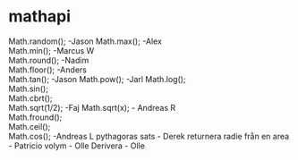 # mathapi


Math.random(); -Jason
Math.max(); -Alex  
Math.min(); -Marcus W    
Math.round(); -Nadim  
Math.floor(); -Anders  
Math.tan();  -Jason
Math.pow(); -Jarl 
Math.log();  
Math.sin();  
Math.cbrt();  
Math.sqrt(1/2);  -Faj
Math.sqrt(x); - Andreas R  
Math.fround();  
Math.ceil();  
Math.cos(); -Andreas L 
pythagoras sats - Derek
returnera radie från en area - Patricio
volym - Olle
Derivera - Olle
